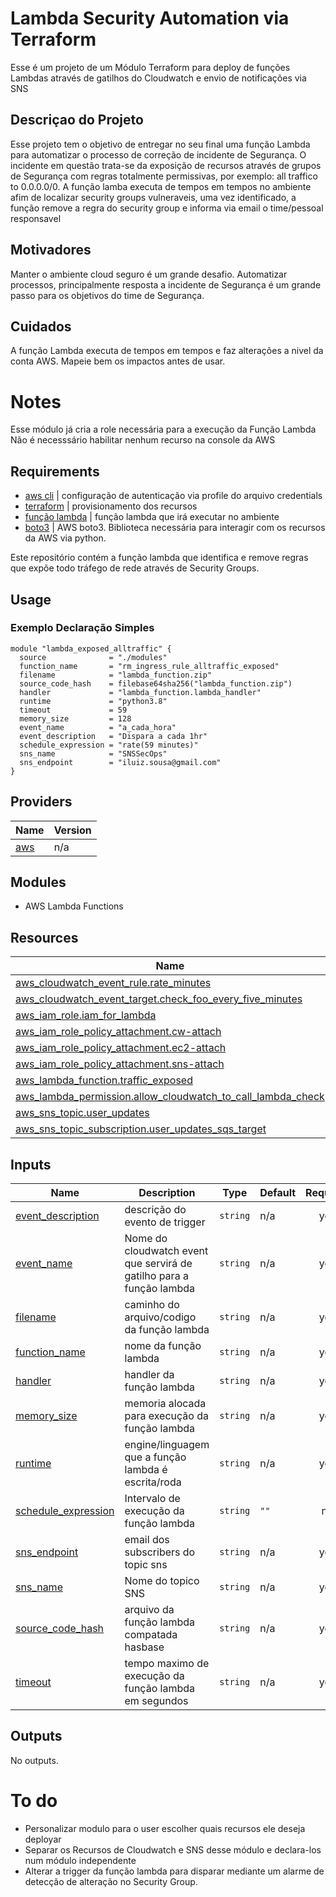 # Lambda Security Automation via Terraform
Esse é um projeto de um Módulo Terraform para deploy de funções Lambdas através de gatilhos do Cloudwatch e envio de notificações via SNS

## Descriçao do Projeto
Esse projeto tem o objetivo de entregar no seu final uma função Lambda para automatizar o processo de correção de incidente de Segurança.
O incidente em questão trata-se da exposição de recursos através de grupos de Segurança com regras totalmente permissivas, por exemplo: all traffico to 0.0.0.0/0.
A função lamba executa de tempos em tempos no ambiente afim de localizar security groups vulneraveis, uma vez identificado, a função remove a regra do security group e informa via email o time/pessoal responsavel

## Motivadores
Manter o ambiente cloud seguro é um grande desafio. Automatizar processos, principalmente resposta a incidente de Segurança é um grande passo para os objetivos do time de Segurança.

## Cuidados
A função Lambda executa de tempos em tempos e faz alterações a nivel da conta AWS. Mapeie bem os impactos antes de usar.

# Notes
Esse módulo já cria a role necessária para a execução da Função Lambda
Não é necesssário habilitar nenhum recurso na console da AWS

## Requirements
- [aws cli](https://docs.aws.amazon.com/pt_br/cli/latest/userguide/cli-chap-install.html) | configuração de autenticação via profile do arquivo credentials
- [terraform](https://www.terraform.io/) | provisionamento dos recursos
- [função lambda](https://aws.amazon.com/pt/lambda/) | função lambda que irá executar no ambiente
- [boto3](https://boto3.amazonaws.com/v1/documentation/api/latest/index.html) | AWS boto3. Biblioteca necessária para interagir com os recursos da AWS via python.

Este repositório contém a função lambda que identifica e remove regras que expõe todo tráfego de rede através de Security Groups.

## Usage

### Exemplo Declaração Simples

```hcl
module "lambda_exposed_alltraffic" {
  source              = "./modules"
  function_name       = "rm_ingress_rule_alltraffic_exposed"
  filename            = "lambda_function.zip"
  source_code_hash    = filebase64sha256("lambda_function.zip")
  handler             = "lambda_function.lambda_handler"
  runtime             = "python3.8"
  timeout             = 59
  memory_size         = 128
  event_name          = "a_cada_hora"
  event_description   = "Dispara a cada 1hr"
  schedule_expression = "rate(59 minutes)"
  sns_name            = "SNSSecOps"
  sns_endpoint        = "iluiz.sousa@gmail.com"
}
```

## Providers

| Name | Version |
|------|---------|
| <a name="provider_aws"></a> [aws](#provider\_aws) | n/a |

## Modules

- AWS Lambda Functions

## Resources

| Name | Type |
|------|------|
| [aws_cloudwatch_event_rule.rate_minutes](https://registry.terraform.io/providers/hashicorp/aws/latest/docs/resources/cloudwatch_event_rule) | resource |
| [aws_cloudwatch_event_target.check_foo_every_five_minutes](https://registry.terraform.io/providers/hashicorp/aws/latest/docs/resources/cloudwatch_event_target) | resource |
| [aws_iam_role.iam_for_lambda](https://registry.terraform.io/providers/hashicorp/aws/latest/docs/resources/iam_role) | resource |
| [aws_iam_role_policy_attachment.cw-attach](https://registry.terraform.io/providers/hashicorp/aws/latest/docs/resources/iam_role_policy_attachment) | resource |
| [aws_iam_role_policy_attachment.ec2-attach](https://registry.terraform.io/providers/hashicorp/aws/latest/docs/resources/iam_role_policy_attachment) | resource |
| [aws_iam_role_policy_attachment.sns-attach](https://registry.terraform.io/providers/hashicorp/aws/latest/docs/resources/iam_role_policy_attachment) | resource |
| [aws_lambda_function.traffic_exposed](https://registry.terraform.io/providers/hashicorp/aws/latest/docs/resources/lambda_function) | resource |
| [aws_lambda_permission.allow_cloudwatch_to_call_lambda_check](https://registry.terraform.io/providers/hashicorp/aws/latest/docs/resources/lambda_permission) | resource |
| [aws_sns_topic.user_updates](https://registry.terraform.io/providers/hashicorp/aws/latest/docs/resources/sns_topic) | resource |
| [aws_sns_topic_subscription.user_updates_sqs_target](https://registry.terraform.io/providers/hashicorp/aws/latest/docs/resources/sns_topic_subscription) | resource |

## Inputs

| Name | Description | Type | Default | Required |
|------|-------------|------|---------|:--------:|
| <a name="input_event_description"></a> [event\_description](#input\_event\_description) | descrição do evento de trigger | `string` | n/a | yes |
| <a name="input_event_name"></a> [event\_name](#input\_event\_name) | Nome do cloudwatch event que servirá de gatilho para a função lambda | `string` | n/a | yes |
| <a name="input_filename"></a> [filename](#input\_filename) | caminho do arquivo/codigo da função lambda | `string` | n/a | yes |
| <a name="input_function_name"></a> [function\_name](#input\_function\_name) | nome da função lambda | `string` | n/a | yes |
| <a name="input_handler"></a> [handler](#input\_handler) | handler da função lambda | `string` | n/a | yes |
| <a name="input_memory_size"></a> [memory\_size](#input\_memory\_size) | memoria alocada para execução da função lambda | `string` | n/a | yes |
| <a name="input_runtime"></a> [runtime](#input\_runtime) | engine/linguagem que a função lambda é escrita/roda | `string` | n/a | yes |
| <a name="input_schedule_expression"></a> [schedule\_expression](#input\_schedule\_expression) | Intervalo de execução da função lambda | `string` | `""` | no |
| <a name="input_sns_endpoint"></a> [sns\_endpoint](#input\_sns\_endpoint) | email dos subscribers do topic sns | `string` | n/a | yes |
| <a name="input_sns_name"></a> [sns\_name](#input\_sns\_name) | Nome do topico SNS | `string` | n/a | yes |
| <a name="input_source_code_hash"></a> [source\_code\_hash](#input\_source\_code\_hash) | arquivo da função lambda compatada hasbase | `string` | n/a | yes |
| <a name="input_timeout"></a> [timeout](#input\_timeout) | tempo maximo de execução da função lambda em segundos | `string` | n/a | yes |

## Outputs

No outputs.

# To do
- Personalizar modulo para o user escolher quais recursos ele deseja deployar
- Separar os Recursos de Cloudwatch e SNS desse módulo e declara-los num módulo independente
- Alterar a trigger da função lambda para disparar mediante um alarme de detecção de alteração no Security Group.